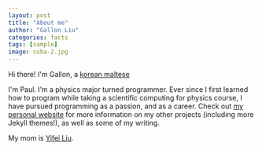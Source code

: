 ```yaml
---
layout: post
title: "About me"
author: "Gallon Liu"
categories: facts
tags: [sample]
image: cuba-2.jpg
---
```


Hi there! I'm Gallon, a [korean maltese]()

I'm Paul. I’m a physics major turned programmer. Ever since I first learned how to program while taking a scientific computing for physics course, I have pursued programming as a passion, and as a career. Check out [my personal website](https://www.lenpaul.com/) for more information on my other projects (including more Jekyll themes!), as well as some of my writing.



My mom is [Yifei Liu](https//www.).
